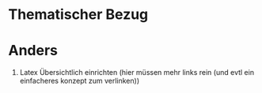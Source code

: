 # Thematischer Bezug


# Anders

1. Latex Übersichtlich einrichten (hier müssen mehr links rein (und evtl ein einfacheres konzept zum verlinken))
